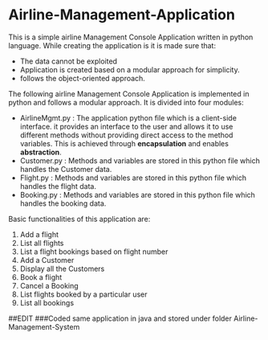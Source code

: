 # Airline-Management-Application
This is a simple airline Management Console Application written in python language.
While creating the application is it is made sure that: 
- The data cannot be exploited 
- Application is created based on a modular approach for simplicity. 
- follows the object-oriented approach.

The following airline Management Console Application is implemented in python and follows a modular approach. 
It is divided into four modules:
- AirlineMgmt.py : The application python file which is a client-side interface. it provides an interface to the user and allows it to use different methods without providing direct access to the method variables. This is achieved through **encapsulation** and enables **abstraction**. 
- Customer.py : Methods and variables are stored in this python file which handles the Customer data. 
- Flight.py : Methods and variables are stored in this python file which handles the flight data.
- Booking.py : Methods and variables are stored in this python file which handles the booking data.

Basic functionalities of this application are:
1. Add a flight
2. List all flights
3. List a flight bookings based on flight number
4. Add a Customer
5. Display all the Customers
6. Book a flight
7. Cancel a Booking
8. List flights booked by a particular user
9. List all bookings 

##EDIT
###Coded same application in java and stored under folder Airline-Management-System
